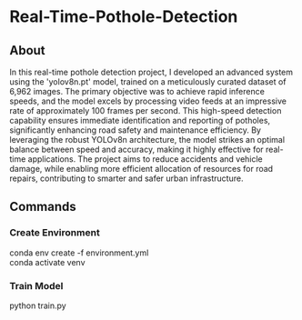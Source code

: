 # Real-Time-Pothole-Detection
## About
In this real-time pothole detection project, I developed an advanced system using the 'yolov8n.pt' model, trained on a meticulously curated dataset of 6,962 images. The primary objective was to achieve rapid inference speeds, and the model excels by processing video feeds at an impressive rate of approximately 100 frames per second. This high-speed detection capability ensures immediate identification and reporting of potholes, significantly enhancing road safety and maintenance efficiency. By leveraging the robust YOLOv8n architecture, the model strikes an optimal balance between speed and accuracy, making it highly effective for real-time applications. The project aims to reduce accidents and vehicle damage, while enabling more efficient allocation of resources for road repairs, contributing to smarter and safer urban infrastructure.

## Commands
### Create Environment
conda env create -f environment.yml<br>
conda activate venv

### Train Model
python train.py
